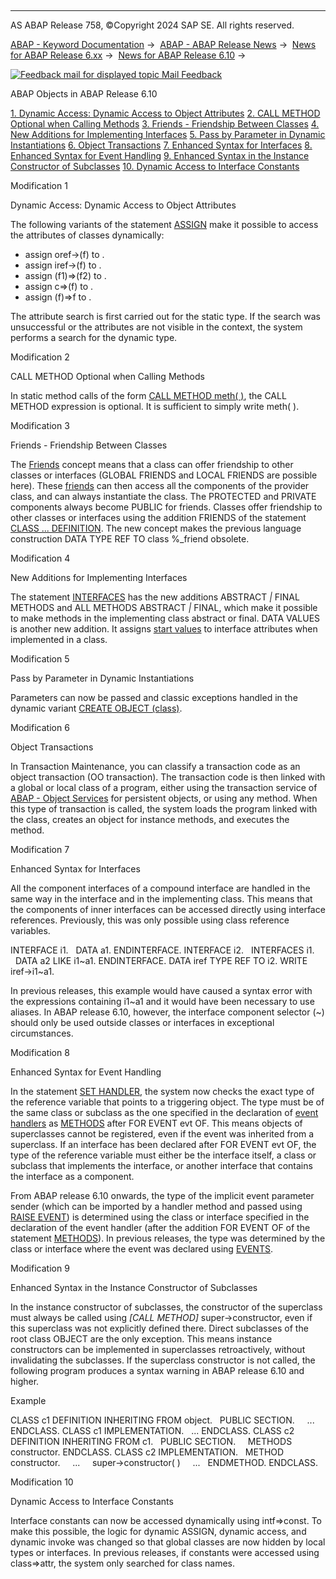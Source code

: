   

* * *

AS ABAP Release 758, ©Copyright 2024 SAP SE. All rights reserved.

[ABAP - Keyword Documentation](https://help.sap.com/doc/abapdocu_758_index_htm/7.58/en-US/abenabap.htm) →  [ABAP - ABAP Release News](https://help.sap.com/doc/abapdocu_758_index_htm/7.58/en-US/abennews.htm) →  [News for ABAP Release 6.xx](https://help.sap.com/doc/abapdocu_758_index_htm/7.58/en-US/abennews-6.htm) →  [News for ABAP Release 6.10](https://help.sap.com/doc/abapdocu_758_index_htm/7.58/en-US/abennews-610.htm) → 

 [![](Mail.gif?object=Mail.gif "Feedback mail for displayed topic") Mail Feedback](mailto:f1_help@sap.com?subject=Feedback%20on%20ABAP%20Documentation&body=Document:%20ABAP%20Objects%20in%20ABAP%20Release%206.10%2C%20ABENNEWS-610-OBJECTS%2C%20758%0D%0A%0D%0AError:%0D%0A%0D%0A%0D%0A%0D%0ASuggestion%20for%20improvement:)

ABAP Objects in ABAP Release 6.10

[1\. Dynamic Access: Dynamic Access to Object Attributes](#!ABAP_MODIFICATION_1@1@)
[2\. CALL METHOD Optional when Calling Methods](#!ABAP_MODIFICATION_2@2@)
[3\. Friends - Friendship Between Classes](#!ABAP_MODIFICATION_3@3@)
[4\. New Additions for Implementing Interfaces](#!ABAP_MODIFICATION_4@4@)
[5\. Pass by Parameter in Dynamic Instantiations](#!ABAP_MODIFICATION_5@5@)
[6\. Object Transactions](#!ABAP_MODIFICATION_6@6@)
[7\. Enhanced Syntax for Interfaces](#!ABAP_MODIFICATION_7@7@)
[8\. Enhanced Syntax for Event Handling](#!ABAP_MODIFICATION_8@8@)
[9\. Enhanced Syntax in the Instance Constructor of Subclasses](#!ABAP_MODIFICATION_9@9@)
[10\. Dynamic Access to Interface Constants](#!ABAP_MODIFICATION_10@10@)

Modification 1   

Dynamic Access: Dynamic Access to Object Attributes

The following variants of the statement [ASSIGN](https://help.sap.com/doc/abapdocu_758_index_htm/7.58/en-US/abapassign_mem_area_dynamic_access.htm) make it possible to access the attributes of classes dynamically:

-   assign oref->(f) to <fs>.
-   assign iref->(f) to <fs>.
-   assign (f1)=>(f2) to <fs>.
-   assign c=>(f) to <fs>.
-   assign (f)=>f to <fs>.

The attribute search is first carried out for the static type. If the search was unsuccessful or the attributes are not visible in the context, the system performs a search for the dynamic type.

Modification 2   

CALL METHOD Optional when Calling Methods

In static method calls of the form [CALL METHOD meth( )](https://help.sap.com/doc/abapdocu_758_index_htm/7.58/en-US/abapcall_method_static.htm), the CALL METHOD expression is optional. It is sufficient to simply write meth( ).

Modification 3   

Friends - Friendship Between Classes

The [Friends](https://help.sap.com/doc/abapdocu_758_index_htm/7.58/en-US/abenfriends.htm) concept means that a class can offer friendship to other classes or interfaces (GLOBAL FRIENDS and LOCAL FRIENDS are possible here). These [friends](https://help.sap.com/doc/abapdocu_758_index_htm/7.58/en-US/abenfriend_glosry.htm "Glossary Entry") can then access all the components of the provider class, and can always instantiate the class. The PROTECTED and PRIVATE components always become PUBLIC for friends. Classes offer friendship to other classes or interfaces using the addition FRIENDS of the statement [CLASS ... DEFINITION](https://help.sap.com/doc/abapdocu_758_index_htm/7.58/en-US/abapclass.htm). The new concept makes the previous language construction DATA TYPE REF TO class %\_friend obsolete.

Modification 4   

New Additions for Implementing Interfaces

The statement [INTERFACES](https://help.sap.com/doc/abapdocu_758_index_htm/7.58/en-US/abapinterfaces.htm) has the new additions ABSTRACT *|* FINAL METHODS and ALL METHODS ABSTRACT *|* FINAL, which make it possible to make methods in the implementing class abstract or final. DATA VALUES is another new addition. It assigns [start values](https://help.sap.com/doc/abapdocu_758_index_htm/7.58/en-US/abenstart_value_glosry.htm "Glossary Entry") to interface attributes when implemented in a class.

Modification 5   

Pass by Parameter in Dynamic Instantiations

Parameters can now be passed and classic exceptions handled in the dynamic variant [CREATE OBJECT (class)](https://help.sap.com/doc/abapdocu_758_index_htm/7.58/en-US/abapcreate_object.htm).

Modification 6   

Object Transactions

In Transaction Maintenance, you can classify a transaction code as an object transaction (OO transaction). The transaction code is then linked with a global or local class of a program, either using the transaction service of [ABAP - Object Services](https://help.sap.com/doc/abapdocu_758_index_htm/7.58/en-US/abenabap_object_services.htm) for persistent objects, or using any method. When this type of transaction is called, the system loads the program linked with the class, creates an object for instance methods, and executes the method.

Modification 7   

Enhanced Syntax for Interfaces

All the component interfaces of a compound interface are handled in the same way in the interface and in the implementing class. This means that the components of inner interfaces can be accessed directly using interface references. Previously, this was only possible using class reference variables.

INTERFACE i1.
  DATA a1.
ENDINTERFACE.
INTERFACE i2.
  INTERFACES i1.
  DATA a2 LIKE i1~a1.
ENDINTERFACE.
DATA iref TYPE REF TO i2.
WRITE iref->i1~a1.

In previous releases, this example would have caused a syntax error with the expressions containing i1~a1 and it would have been necessary to use aliases. In ABAP release 6.10, however, the interface component selector (~) should only be used outside classes or interfaces in exceptional circumstances.

Modification 8   

Enhanced Syntax for Event Handling

In the statement [SET HANDLER](https://help.sap.com/doc/abapdocu_758_index_htm/7.58/en-US/abapset_handler.htm), the system now checks the exact type of the reference variable that points to a triggering object. The type must be of the same class or subclass as the one specified in the declaration of [event handlers](https://help.sap.com/doc/abapdocu_758_index_htm/7.58/en-US/abenevent_handler_glosry.htm "Glossary Entry") as [METHODS](https://help.sap.com/doc/abapdocu_758_index_htm/7.58/en-US/abapmethods.htm) after FOR EVENT evt OF. This means objects of superclasses cannot be registered, even if the event was inherited from a superclass. If an interface has been declared after FOR EVENT evt OF, the type of the reference variable must either be the interface itself, a class or subclass that implements the interface, or another interface that contains the interface as a component.

From ABAP release 6.10 onwards, the type of the implicit event parameter sender (which can be imported by a handler method and passed using [RAISE EVENT](https://help.sap.com/doc/abapdocu_758_index_htm/7.58/en-US/abapraise_event.htm)) is determined using the class or interface specified in the declaration of the event handler (after the addition FOR EVENT OF of the statement [METHODS](https://help.sap.com/doc/abapdocu_758_index_htm/7.58/en-US/abapmethods.htm)). In previous releases, the type was determined by the class or interface where the event was declared using [EVENTS](https://help.sap.com/doc/abapdocu_758_index_htm/7.58/en-US/abapevents.htm).

Modification 9   

Enhanced Syntax in the Instance Constructor of Subclasses

In the instance constructor of subclasses, the constructor of the superclass must always be called using *\[*CALL METHOD*\]* super->constructor, even if this superclass was not explicitly defined there. Direct subclasses of the root class OBJECT are the only exception. This means instance constructors can be implemented in superclasses retroactively, without invalidating the subclasses. If the superclass constructor is not called, the following program produces a syntax warning in ABAP release 6.10 and higher.

Example

CLASS c1 DEFINITION INHERITING FROM object.
  PUBLIC SECTION.
    ...
ENDCLASS.
CLASS c1 IMPLEMENTATION.
  ...
ENDCLASS.
CLASS c2 DEFINITION INHERITING FROM c1.
  PUBLIC SECTION.
    METHODS constructor.
ENDCLASS.
CLASS c2 IMPLEMENTATION.
  METHOD constructor.
    ...
    super->constructor( )
    ...
  ENDMETHOD.
ENDCLASS.

Modification 10   

Dynamic Access to Interface Constants

Interface constants can now be accessed dynamically using intf=>const. To make this possible, the logic for dynamic ASSIGN, dynamic access, and dynamic invoke was changed so that global classes are now hidden by local types or interfaces. In previous releases, if constants were accessed using class=>attr, the system only searched for class names.